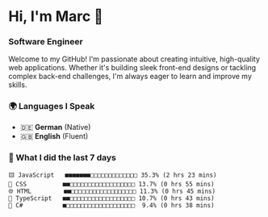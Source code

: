 # Hi, I'm Marc 👋 
### Software Engineer

Welcome to my GitHub! I'm passionate about creating intuitive, high-quality web applications. Whether it's building sleek front-end designs or tackling complex back-end challenges, I'm always eager to learn and improve my skills.  

### 🌍 Languages I Speak  
- 🇩🇪 **German** (Native)  
- 🇬🇧 **English** (Fluent)

### 🤯 What I did the last 7 days

```
🟨 JavaScript   ■■■■■■■□□□□□□□□□□□□□ 35.3% (2 hrs 23 mins)
🎨 CSS          ■■□□□□□□□□□□□□□□□□□□ 13.7% (0 hrs 55 mins)
🌐 HTML         ■■□□□□□□□□□□□□□□□□□□ 11.3% (0 hrs 45 mins)
🔷 TypeScript   ■■□□□□□□□□□□□□□□□□□□ 10.7% (0 hrs 43 mins)
🔷 C#           ■□□□□□□□□□□□□□□□□□□□  9.4% (0 hrs 38 mins)
```